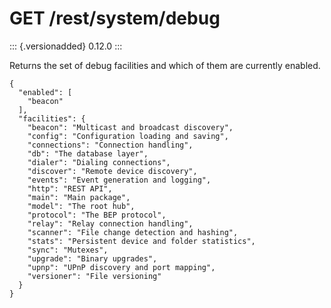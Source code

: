 GET /rest/system/debug
======================

::: {.versionadded}
0.12.0
:::

Returns the set of debug facilities and which of them are currently
enabled.

``` {.sourceCode .json}
{
  "enabled": [
    "beacon"
  ],
  "facilities": {
    "beacon": "Multicast and broadcast discovery",
    "config": "Configuration loading and saving",
    "connections": "Connection handling",
    "db": "The database layer",
    "dialer": "Dialing connections",
    "discover": "Remote device discovery",
    "events": "Event generation and logging",
    "http": "REST API",
    "main": "Main package",
    "model": "The root hub",
    "protocol": "The BEP protocol",
    "relay": "Relay connection handling",
    "scanner": "File change detection and hashing",
    "stats": "Persistent device and folder statistics",
    "sync": "Mutexes",
    "upgrade": "Binary upgrades",
    "upnp": "UPnP discovery and port mapping",
    "versioner": "File versioning"
  }
}
```
